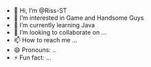 - 👋 Hi, I’m @Riss-ST
- 👀 I’m interested in Game and Handsome Guys
- 🌱 I’m currently learning Java
- 💞️ I’m looking to collaborate on ...
- 📫 How to reach me ...
- 😄 Pronouns: ..
- ⚡ Fun fact: ...

<!---
Riss-ST/Riss-ST is a ✨ special ✨ repository because its `README.md` (this file) appears on your GitHub profile.
You can click the Preview link to take a look at your changes.
--->
